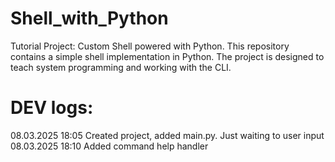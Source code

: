 # Shell_with_Python

Tutorial Project: Custom Shell powered with Python.
This repository contains a simple shell implementation in Python. 
The project is designed to teach system programming and working with the CLI.

# DEV logs:
08.03.2025 18:05 Created project, added main.py. Just waiting to user input
08.03.2025 18:10 Added command help handler
